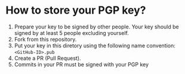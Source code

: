 # How to store your PGP key?

1. Prepare your key to be signed by other people. Your key should be signed by
   at least 5 people excluding yourself.
2. Fork from this repository.
3. Put your key in this diretory using the following name convention:
   `<GitHub-ID>.pub`
4. Create a PR (Pull Request).
5. Commits in your PR must be signed with your PGP key
